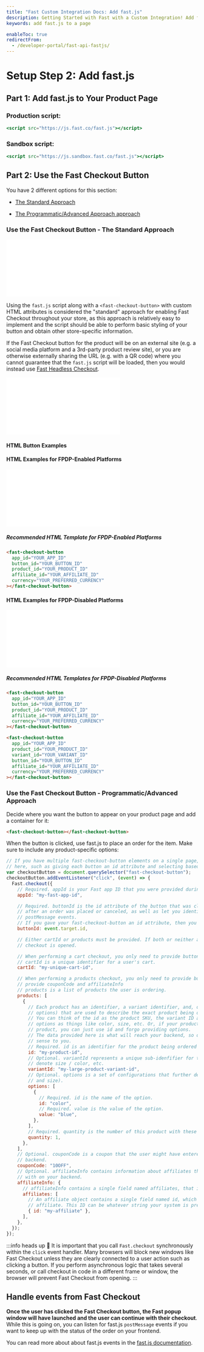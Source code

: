 ```yaml
---
title: "Fast Custom Integration Docs: Add fast.js"
description: Getting Started with Fast with a Custom Integration! Add fast.js to your page.
keywords: add fast.js to a page

enableToc: true
redirectFrom:
  - /developer-portal/fast-api-fastjs/
---
```


# Setup Step 2: Add fast.js

## Part 1: Add fast.js to Your Product Page

### Production script:

```jsx
<script src="https://js.fast.co/fast.js"></script>
```

### Sandbox script:

```jsx
<script src="https://js.sandbox.fast.co/fast.js"></script>
```

## Part 2: Use the Fast Checkout Button

You have 2 different options for this section:

- [The Standard Approach](#use-the-fast-checkout-button---the-standard-approach)

- [The Programmatic/Advanced Approach approach](#use-the-fast-checkout-button---programmaticadvanced-approach)

### Use the Fast Checkout Button - The Standard Approach

<embed src="/reusables/for-developers/_platform_headless_all_intro_standard_approach_with_fast_js.md" />

Using the `fast.js` script along with a `<fast-checkout-button>` with custom HTML attributes is considered the "standard" approach for enabling Fast Checkout throughout your store, as this approach is relatively easy to implement and the script should be able to perform basic styling of your button and obtain other store-specific information.

If the Fast Checkout button for the product will be on an external site (e.g. a social media platform and a 3rd-party product review site), or you are otherwise externally sharing the URL (e.g. with a QR code) where you cannot guarantee that the `fast.js` script will be loaded, then you would instead use [Fast Headless Checkout](../headless/use-fast-headless-checkout.md).

<embed src="/reusables/for-developers/_platform_headless_all_table_url_parameters_and_html_attributes.md" />

#### HTML Button Examples

#### HTML Examples for FPDP-Enabled Platforms

<embed src="/reusables/for-developers/_platform_headless_fpdp_enabled_html_button_examples.md" />

##### Recommended HTML Template for FPDP-Enabled Platforms

```html Template Button
<fast-checkout-button
  app_id="YOUR_APP_ID"
  button_id="YOUR_BUTTON_ID"
  product_id="YOUR_PRODUCT_ID"
  affiliate_id="YOUR_AFFILIATE_ID"
  currency="YOUR_PREFERRED_CURRENCY"
></fast-checkout-button>
```

#### HTML Examples for FPDP-Disabled Platforms

<embed src="/reusables/for-developers/_platform_headless_fpdp_disabled_html_button_examples.md" />

##### Recommended HTML Templates for FPDP-Disabled Platforms

```html Template Button for Product with Only 1 Variant
<fast-checkout-button
  app_id="YOUR_APP_ID"
  button_id="YOUR_BUTTON_ID"
  product_id="YOUR_PRODUCT_ID"
  affiliate_id="YOUR_AFFILIATE_ID"
  currency="YOUR_PREFERRED_CURRENCY"
></fast-checkout-button>
```

```html Template Button for Specific Product Variant
<fast-checkout-button
  app_id="YOUR_APP_ID"
  product_id="YOUR_PRODUCT_ID"
  variant_id="YOUR_VARIANT_ID"
  button_id="YOUR_BUTTON_ID"
  affiliate_id="YOUR_AFFILIATE_ID"
  currency="YOUR_PREFERRED_CURRENCY"
></fast-checkout-button>
```

### Use the Fast Checkout Button - Programmatic/Advanced Approach

Decide where you want the button to appear on your product page and add a container for it:

```html
<fast-checkout-button></fast-checkout-button>
```

When the button is clicked, use fast.js to place an order for the item. Make sure to include any product-specific options:

```jsx
// If you have multiple fast-checkout-button elements on a single page, you'll want to use a more specific selector
// here, such as giving each button an id attribute and selecting based off of that.
var checkoutButton = document.querySelector("fast-checkout-button");
checkoutButton.addEventListener("click", (event) => {
  Fast.checkout({
    // Required. appId is your Fast app ID that you were provided during seller onboarding.
    appId: "my-fast-app-id",

    // Required. buttonId is the id attribute of the button that was clicked
    // after an order was placed or canceled, as well as let you identify which button was clicked when listening for
    // postMessage events.
    // If you gave your fast-checkout-button an id attribute, then you can just use event.target.id here.
    buttonId: event.target.id,

    // Either cartId or products must be provided. If both or neither are provided, an error will be thrown before
    // checkout is opened.

    // When performing a cart checkout, you only need to provide buttonId and cartId.
    // cartId is a unique identifier for a user's cart.
    cartId: "my-unique-cart-id",

    // When performing a products checkout, you only need to provide buttonId and products. You can also optionally
    // provide couponCode and affiliateInfo
    // products is a list of products the user is ordering.
    products: [
      {
        // Each product has an identifier, a variant identifier, and, optionally, a set of configurations (called
        // options) that are used to describe the exact product being ordered.
        // You can think of the id as the product SKU, the variant ID as a sub-identifier to the product, and the
        // options as things like color, size, etc. Or, if your product identifiers already define exactly one
        // product, you can just use id and forgo providing options.
        // The data provided here is what will reach your backend, so describe your products however makes the most
        // sense to you.
        // Required. id is an identifier for the product being ordered
        id: "my-product-id",
        // Optional. variantId represents a unique sub-idenfifier for this product. These are sometimes used to
        // denote size / color, etc.
        variantId: "my-large-product-variant-id",
        // Optional. options is a set of configurations that further describe the product being ordered (e.g. color
        // and size).
        options: [
          {
            // Required. id is the name of the option.
            id: "color",
            // Required. value is the value of the option.
            value: "blue",
          },
        ],
        // Required. quantity is the number of this product with these configurations being ordered.
        quantity: 1,
      },
    ],
    // Optional. couponCode is a coupon that the user might have entered that you would like to pass on to your
    // backend.
    couponCode: "10OFF",
    // Optional. affiliateInfo contains information about affiliates that you would like to attribute this purchase
    // with on your backend.
    affiliateInfo: {
      // affiliateInfo contains a single field named affiliates, that is an array of affiliate objects.
      affiliates: [
        // An affiliate object contains a single field named id, which is a unique identifier associated with this
        // affiliate. This ID can be whatever string your system is prepared to interpret.
        { id: "my-affiliate" },
      ],
    },
  });
});
```

:::info heads up
🚨 It is important that you call `Fast.checkout` synchronously within the `click` event handler. Many browsers will block new windows like Fast Checkout unless they are clearly connected to a user action such as clicking a button. If you perform asynchronous logic that takes several seconds, or call checkout in code in a different frame or window, the browser will prevent Fast Checkout from opening.
:::

## Handle events from Fast Checkout

**Once the user has clicked the Fast Checkout button, the Fast popup window will have launched and the user can continue with their checkout**. While this is going on, you can listen for fast.js `postMessage` events if you want to keep up with the status of the order on your frontend.

You can read more about about fast.js events in the [fast.js documentation](/developer-portal/for-developers/custom-integration/fast-api/events/).
